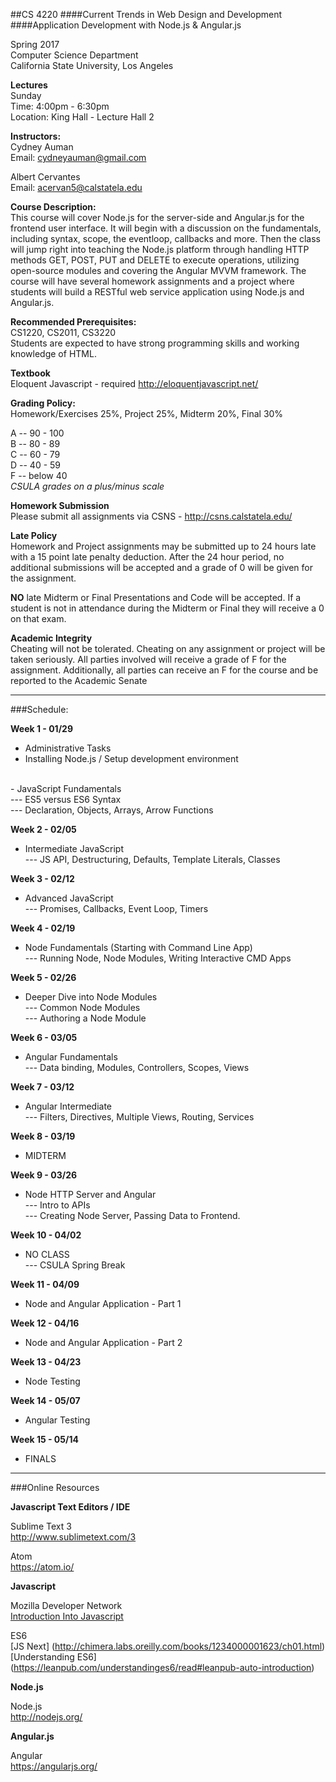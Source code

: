 ##CS 4220
####Current Trends in Web Design and Development
####Application Development with Node.js & Angular.js


Spring 2017 <br/>
Computer Science Department <br/>
California State University, Los Angeles


**Lectures** <br/>
Sunday <br/>
Time: 4:00pm - 6:30pm <br/>
Location: King Hall - Lecture Hall 2


**Instructors:** <br/>
Cydney Auman <br/>
Email: cydneyauman@gmail.com

Albert Cervantes <br/>
Email: acervan5@calstatela.edu


**Course Description:** <br/>
This course will cover Node.js for the server-side and Angular.js for the frontend user interface. It will begin with a discussion on the fundamentals, including syntax, scope, the eventloop, callbacks and more. Then the class will jump right into teaching the Node.js platform through handling HTTP methods GET, POST, PUT and DELETE to execute operations, utilizing open-source modules and covering the Angular MVVM framework.  The course will have several homework assignments and a project where students will build a RESTful web service application using Node.js and Angular.js.

**Recommended Prerequisites:** <br/>
CS1220, CS2011, CS3220 <br/>
Students are expected to have strong programming skills and working knowledge of HTML.

**Textbook** <br/>
Eloquent Javascript - required
http://eloquentjavascript.net/

**Grading Policy:** <br/>
Homework/Exercises 25%, Project 25%, Midterm 20%, Final 30%

A -- 90 - 100 <br/>
B -- 80 - 89 <br/>
C -- 60 - 79 <br/>
D -- 40 - 59 <br/>
F -- below 40 <br/>
*CSULA grades on a plus/minus scale*

**Homework Submission** <br />
Please submit all assignments via CSNS - http://csns.calstatela.edu/

**Late Policy** <br/>
Homework and Project assignments may be submitted up to 24 hours late with a 15 point late penalty deduction.  After the 24 hour period, no additional submissions will be accepted and a grade of 0 will be given for the assignment.

**NO** late Midterm or Final Presentations and Code will be accepted.  If a student is not in attendance during the Midterm or Final they will receive a 0 on that exam.

**Academic Integrity** <br/>
Cheating will not be tolerated. Cheating on any assignment or project will be taken seriously.
All parties involved will receive a grade of F for the assignment.  Additionally, all parties can receive an F for the course and be reported to the Academic Senate

<hr/>

###Schedule:

**Week 1 - 01/29**
 - Administrative Tasks <br/>
 - Installing Node.js / Setup development environment<br/>
 <br/>
 - JavaScript Fundamentals <br/>
 --- ES5 versus ES6 Syntax <br/>
 --- Declaration, Objects, Arrays, Arrow Functions <br/>

**Week 2 - 02/05**
 - Intermediate JavaScript <br/>
 --- JS API, Destructuring, Defaults, Template Literals, Classes

**Week 3 - 02/12**
 - Advanced JavaScript <br/>
 --- Promises, Callbacks, Event Loop, Timers

**Week 4 - 02/19**
 - Node Fundamentals (Starting with Command Line App) <br/>
 --- Running Node, Node Modules, Writing Interactive CMD Apps

**Week 5 - 02/26**
 - Deeper Dive into Node Modules <br/>
 --- Common Node Modules <br/>
 --- Authoring a Node Module <br/>

**Week 6 - 03/05**
- Angular Fundamentals <br/>
 --- Data binding, Modules, Controllers, Scopes, Views
 
**Week 7 - 03/12** 
- Angular Intermediate <br/>
 --- Filters, Directives, Multiple Views, Routing, Services

**Week 8 - 03/19** 
- MIDTERM

**Week 9 - 03/26** 
- Node HTTP Server and Angular <br/>
 --- Intro to APIs <br/>
 --- Creating Node Server, Passing Data to Frontend. <br/>

**Week 10 - 04/02**
- NO CLASS <br/>
--- CSULA Spring Break

**Week 11 - 04/09** 
- Node and Angular Application -  Part 1 <br/>

**Week 12 - 04/16** 
- Node and Angular Application -  Part 2 <br/>

**Week 13 - 04/23** 
- Node Testing <br/>

**Week 14 - 05/07** 
- Angular Testing <br/>

**Week 15 - 05/14** 
- FINALS


<hr/>
###Online Resources

**Javascript Text Editors / IDE**

Sublime Text 3 <br/>
http://www.sublimetext.com/3

Atom <br/>
https://atom.io/

**Javascript**

Mozilla Developer Network <br/>
[Introduction Into Javascript]( https://developer.mozilla.org/en-US/docs/Web/JavaScript/A_re-introduction_to_JavaScript)

ES6 <br />
[JS Next] (http://chimera.labs.oreilly.com/books/1234000001623/ch01.html) <br />
[Understanding ES6] (https://leanpub.com/understandinges6/read#leanpub-auto-introduction)


**Node.js**

Node.js <br/>
http://nodejs.org/

**Angular.js**

Angular <br/>
https://angularjs.org/
